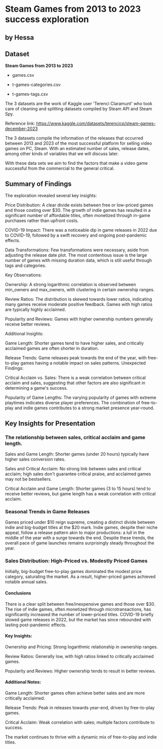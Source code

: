 # Steam Games from 2013 to 2023 success exploration
## by Hessa


## Dataset

**Steam Games from 2013 to 2023**

- games.csv

- t-games-categories.csv

- t-games-tags.csv

The 3 datasets are the work of Kaggle user 'Terenci Claramunt' who took care of cleaning and splitting datasets compiled by Steam API and Steam Spy.

Reference link: https://www.kaggle.com/datasets/terencicp/steam-games-december-2023

The 3 datasets compile the information of the releases that occurred between 2013 and 2023 of the most successful platform for selling video games on PC, Steam. With an estimated number of sales, release dates, among other kinds of variables that we will discuss later.

With these data sets we aim to find the factors that make a video game successful from the commercial to the general critical.

## Summary of Findings

The exploration revealed several key insights:

Price Distribution: A clear divide exists between free or low-priced games and those costing over $30. The growth of indie games has resulted in a significant number of affordable titles, often monetized through in-game purchases rather than upfront costs.

COVID-19 Impact: There was a noticeable dip in game releases in 2022 due to COVID-19, followed by a swift recovery and ongoing post-pandemic effects.

Data Transformations: Few transformations were necessary, aside from adjusting the release date plot. The most contentious issue is the large number of games with missing duration data, which is still useful through tags and categories.

Key Observations:

Ownership: A strong logarithmic correlation is observed between min_owners and max_owners, with clustering in certain ownership ranges.

Review Ratios: The distribution is skewed towards lower ratios, indicating many games receive moderate positive feedback. Games with high ratios are typically highly acclaimed.

Popularity and Reviews: Games with higher ownership numbers generally receive better reviews.

Additional Insights:

Game Length: Shorter games tend to have higher sales, and critically acclaimed games are often shorter in duration.

Release Trends: Game releases peak towards the end of the year, with free-to-play games having a notable impact on sales patterns.
Unexpected Findings:

Critical Acclaim vs. Sales: There is a weak correlation between critical acclaim and sales, suggesting that other factors are also significant in determining a game's success.

Popularity of Game Lengths: The varying popularity of games with extreme playtimes indicates diverse player preferences. The combination of free-to-play and indie games contributes to a strong market presence year-round.


## Key Insights for Presentation

### The relationship between sales, critical acclaim and game length.

Sales and Game Length: Shorter games (under 20 hours) typically have higher sales conversion rates.

Sales and Critical Acclaim: No strong link between sales and critical acclaim; high sales don't guarantee critical praise, and acclaimed games may not be bestsellers.

Critical Acclaim and Game Length: Shorter games (3 to 15 hours) tend to receive better reviews, but game length has a weak correlation with critical acclaim.

### Seasonal Trends in Game Releases

Games priced under $10 reign supreme, creating a distinct divide between indie and big-budget titles at the $20 mark. Indie games, despite their niche appeal, follow a release pattern akin to major productions: a lull in the middle of the year with a surge towards the end. Despite these trends, the overall pace of game launches remains surprisingly steady throughout the year.

### Sales Distribution: High-Priced vs. Modestly Priced Games

Initially, big-budget free-to-play games dominated the modest price category, saturating the market. As a result, higher-priced games achieved notable annual sales.

#### Conclusions

There is a clear split between free/inexpensive games and those over $30. The rise of indie games, often monetized through microtransactions, has significantly increased the number of lower-priced titles. COVID-19 briefly slowed game releases in 2022, but the market has since rebounded with lasting post-pandemic effects.

#### Key Insights:

Ownership and Pricing: Strong logarithmic relationship in ownership ranges.

Review Ratios: Generally low, with high ratios linked to critically acclaimed games.

Popularity and Reviews: Higher ownership tends to result in better reviews.

#### Additional Notes:

Game Length: Shorter games often achieve better sales and are more critically acclaimed.

Release Trends: Peak in releases towards year-end, driven by free-to-play games.

Critical Acclaim: Weak correlation with sales; multiple factors contribute to success.

The market continues to thrive with a dynamic mix of free-to-play and indie titles.